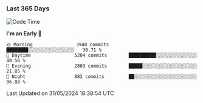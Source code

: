 ### Last 365 Days
<!--START_SECTION:waka-->
![Code Time](http://img.shields.io/badge/Code%20Time-694%20hrs%2042%20mins-blue)

**I'm an Early 🐤** 

```text
🌞 Morning                3940 commits        ████████░░░░░░░░░░░░░░░░░   30.71 % 
🌆 Daytime                5204 commits        ██████████░░░░░░░░░░░░░░░   40.56 % 
🌃 Evening                2803 commits        █████░░░░░░░░░░░░░░░░░░░░   21.85 % 
🌙 Night                  883 commits         ██░░░░░░░░░░░░░░░░░░░░░░░   06.88 % 
```



 Last Updated on 31/05/2024 18:38:54 UTC
<!--END_SECTION:waka-->

<!--
**BrianCurliss/BrianCurliss** is a ✨ _special_ ✨ repository because its `README.md` (this file) appears on your GitHub profile.

Here are some ideas to get you started:

- 🔭 I’m currently working on ...
- 🌱 I’m currently learning ...
- 👯 I’m looking to collaborate on ...
- 🤔 I’m looking for help with ...
- 💬 Ask me about ...
- 📫 How to reach me: ...
- 😄 Pronouns: ...
- ⚡ Fun fact: ...
-->
